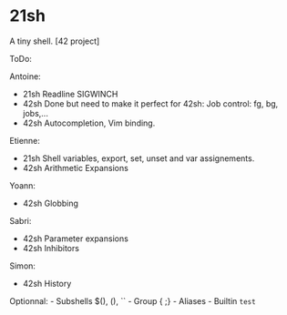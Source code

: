 # 21sh
A tiny shell. [42 project]

ToDo:

Antoine:
- 21sh Readline SIGWINCH
- 42sh Done but need to make it perfect for 42sh: Job control: fg, bg, jobs,...
- 42sh Autocompletion, Vim binding.

Etienne:
- 21sh Shell variables, export, set, unset and var assignements.
- 42sh Arithmetic Expansions

Yoann:
- 42sh Globbing

Sabri:
- 42sh Parameter expansions
- 42sh Inhibitors

Simon:
- 42sh History

Optionnal:
	- Subshells $(), (), ``
	- Group { ;}
	- Aliases
	- Builtin `test`
